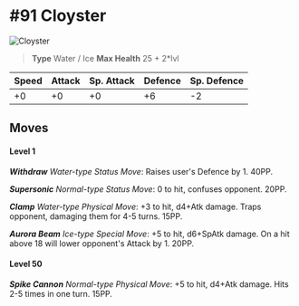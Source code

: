 # #91 Cloyster


![Cloyster](https://img.pokemondb.net/sprites/home/normal/1x/cloyster.png)

> **Type** Water / Ice
> **Max Health** 25 + 2\*lvl

| Speed | Attack | Sp. Attack | Defence | Sp. Defence |
| ----- | ------ | ---------- | ------- | ----------- |
| +0 | +0 | +0 | +6 | -2 |

## Moves
#### Level 1

***Withdraw** Water-type Status Move*: Raises user's Defence by 1. 40PP.

***Supersonic** Normal-type Status Move*: 0 to hit, confuses opponent. 20PP.

***Clamp** Water-type Physical Move*: +3 to hit, d4+Atk damage. Traps opponent, damaging them for 4-5 turns. 15PP.

***Aurora Beam** Ice-type Special Move*: +5 to hit, d6+SpAtk damage. On a hit above 18 will lower opponent's Attack by 1. 20PP.
#### Level 50

***Spike Cannon** Normal-type Physical Move*: +5 to hit, d4+Atk damage. Hits 2-5 times in one turn. 15PP.

